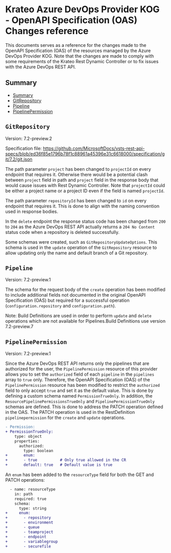 # Krateo Azure DevOps Provider KOG - OpenAPI Specification (OAS) Changes reference

This documents serves as a reference for the changes made to the OpenAPI Specification (OAS) of the resources managed by the Azure DevOps Provider KOG.
Note that the changes are made to comply with some requirements of the Krateo Rest Dynamic Controller or to fix issues with the Azure DevOps REST API.

## Summary

- [Summary](#summary)
- [GitRepository](#gitrepository)
- [Pipeline](#pipeline)
- [PipelinePermission](#pipelinepermission)

## `GitRepository`

Version: 7.2-preview.2

Specification file:
https://github.com/MicrosoftDocs/vsts-rest-api-specs/blob/ed36f85e1796b78f1c88961a45396e31c6618000/specification/git/7.2/git.json

The path parameter `project` has been changed to `projectId` on every endpoint that requires it.
Otherwise there would be a potential clash between `project` field in path and `project` field in the response body that would cause issues with Rest Dynamic Controller.
Note that `projectId` could be either a project name or a project ID even if the field is named `projectId`.

The path parameter `repositoryId` has been changed to `id` on every endpoint that requires it. This is done to align with the naming convention used in response bodies.

In the `delete` endpoint the response status code has been changed from `200` to `204` as the Azure DevOps REST API actually returns a `204 No Content` status code when a repository is deleted successfully.

Some schemas were created, such as `GitRepositoryUpdateOptions`. 
This schema is used in the `update` operation of the `GitRepository` resource to allow updating only the name and default branch of a Git repository.

## `Pipeline`

Version: 7.2-preview.1

The schema for the request body of the `create` operation has been modified to include additional fields not documented in the original OpenAPI Specification (OAS) but required for a successful operation (`configuration.repository` and `configuration.path`).


Note: Build Definitions are used in order to perform `update` and `delete` operations which are not available for Pipelines.Build Definitions use version 7.2-preview.7

## `PipelinePermission`

Version: 7.2-preview.1

Since the Azure DevOps REST API returns only the pipelines that are authorized for the user, the `PipelinePermission` resource of this provider allows you to set the `authorized` field of each `pipeline` in the `pipelines` array to `true` only.
Therefore, the OpenAPI Specification (OAS) of the `PipelinePermission` resource has been modified to restrict the `authorized` field to only accept `true` and set it as the default value.
This is done by defining a custom schema named `PermissionTrueOnly`.
In addition, the `ResourcePipelinePermissionsTrueOnly` and `PipelinePermissionTrueOnly` schemas are defined.
This is done to address the PATCH operation defined in the OAS.
The PATCH operation is used in the RestDefinition `pipelinepermission` for the `create` and `update` operations.

```diff
- Permission:
+ PermissionTrueOnly:
    type: object
    properties:
      authorized:
        type: boolean
+       enum:
+       - true          # Only true allowed in the CR
+       default: true   # Default value is true
```

An `enum` has been added to the `resourceType` field for both the GET and PATCH operations:
```diff
  - name: resourceType
    in: path
    required: true
    schema:
      type: string
+     enum:
+       - repository
+       - environment
+       - queue
+       - teamproject
+       - endpoint
+       - variablegroup
+       - securefile
```
